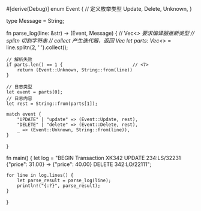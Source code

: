 #[derive(Debug)]
enum Event { // 定义枚举类型
Update,
Delete,
Unknown,
}

type Message = String;

fn parse_log(line: &str) -> (Event, Message) {
// Vec<_> 要求编译器推断类型
// splitn 切割字符串
// collect 产生迭代器，返回 Vec<T>
let parts: Vec<_> = line.splitn(2, ' ').collect();

    // 解析失败
    if parts.len() == 1 {                          // <7>
        return (Event::Unknown, String::from(line))
    }

    // 日志类型
    let event = parts[0];
    // 日志内容
    let rest = String::from(parts[1]);

    match event {
        "UPDATE" | "update" => (Event::Update, rest),
        "DELETE" | "delete" => (Event::Delete, rest),
        _ => (Event::Unknown, String::from(line)),
    }
}

fn main() {
let log = "BEGIN Transaction XK342
UPDATE 234:LS/32231 {\"price\": 31.00} -> {\"price\": 40.00}
DELETE 342:LO/22111";

    for line in log.lines() {
        let parse_result = parse_log(line);
        println!("{:?}", parse_result);
    }
}
